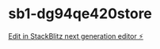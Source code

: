 # sb1-dg94qe420store

[Edit in StackBlitz next generation editor ⚡️](https://stackblitz.com/~/github.com/Mrbadador/sb1-dg94qe420store)